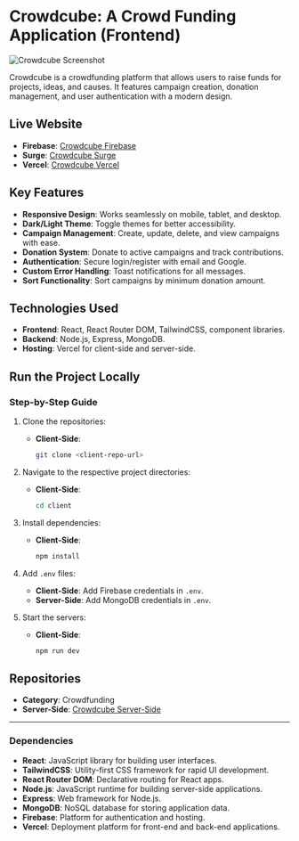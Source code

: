 # Crowdcube: A Crowd Funding Application (Frontend)

![Crowdcube Screenshot](https://i.ibb.co.com/ZRYrb83Z/Csdfasdfasdfapture.png)

Crowdcube is a crowdfunding platform that allows users to raise funds for projects, ideas, and causes. It features campaign creation, donation management, and user authentication with a modern design.

## Live Website

- **Firebase**: [Crowdcube Firebase](https://crowdcude-fb127.web.app/)
- **Surge**: [Crowdcube Surge](https://crowdcube000001.surge.sh)
- **Vercel**: [Crowdcube Vercel](https://crowdcubefrontend.vercel.app/)

## Key Features

- **Responsive Design**: Works seamlessly on mobile, tablet, and desktop.
- **Dark/Light Theme**: Toggle themes for better accessibility.
- **Campaign Management**: Create, update, delete, and view campaigns with ease.
- **Donation System**: Donate to active campaigns and track contributions.
- **Authentication**: Secure login/register with email and Google.
- **Custom Error Handling**: Toast notifications for all messages.
- **Sort Functionality**: Sort campaigns by minimum donation amount.

## Technologies Used

- **Frontend**: React, React Router DOM, TailwindCSS, component libraries.
- **Backend**: Node.js, Express, MongoDB.
- **Hosting**: Vercel for client-side and server-side.

## Run the Project Locally

### Step-by-Step Guide

1. Clone the repositories:

   - **Client-Side**:
     ```bash
     git clone <client-repo-url>
     ```

2. Navigate to the respective project directories:

   - **Client-Side**:
     ```bash
     cd client
     ```

3. Install dependencies:

   - **Client-Side**:
     ```bash
     npm install
     ```

4. Add `.env` files:
   
   - **Client-Side**: Add Firebase credentials in `.env`.
   - **Server-Side**: Add MongoDB credentials in `.env`.

5. Start the servers:
   
   - **Client-Side**:
     ```bash
     npm run dev
     ```

## Repositories

- **Category**: Crowdfunding
- **Server-Side**: [Crowdcube Server-Side](https://github.com/programming-hero-web-course2/b10-a10-server-side-xubayers)

---

### Dependencies

- **React**: JavaScript library for building user interfaces.
- **TailwindCSS**: Utility-first CSS framework for rapid UI development.
- **React Router DOM**: Declarative routing for React apps.
- **Node.js**: JavaScript runtime for building server-side applications.
- **Express**: Web framework for Node.js.
- **MongoDB**: NoSQL database for storing application data.
- **Firebase**: Platform for authentication and hosting.
- **Vercel**: Deployment platform for front-end and back-end applications.
